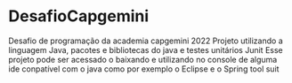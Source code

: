 # DesafioCapgemini
Desafio de programação da academia capgemini 2022
Projeto utilizando a linguagem Java, pacotes e bibliotecas do java e testes unitários Junit
Esse projeto pode ser acessado o baixando e utilizando no console de alguma ide conpatível com o java como por exemplo o Eclipse e o Spring tool suit 
